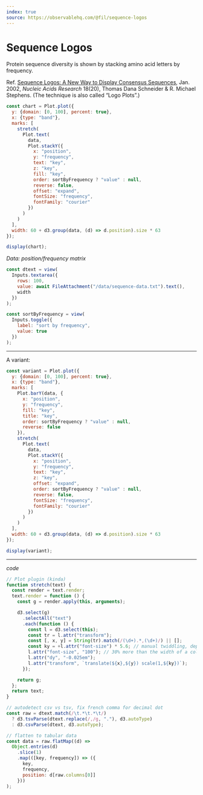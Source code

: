 ```yaml
---
index: true
source: https://observablehq.com/@fil/sequence-logos
---
```


# Sequence Logos

Protein sequence diversity is shown by stacking amino acid letters by frequency.

Ref. [Sequence Logos: A New Way to Display Consensus Sequences](https://www.researchgate.net/publication/2388044_Sequence_Logos_A_New_Way_to_Display_Consensus_Sequences), Jan. 2002, _Nucleic Acids Research_ 18(20), Thomas Dana Schneider & R. Michael Stephens. (The technique is also called “Logo Plots”.)

```js echo
const chart = Plot.plot({
  y: {domain: [0, 100], percent: true},
  x: {type: "band"},
  marks: [
    stretch(
      Plot.text(
        data,
        Plot.stackY({
          x: "position",
          y: "frequency",
          text: "key",
          z: "key",
          fill: "key",
          order: sortByFrequency ? "value" : null,
          reverse: false,
          offset: "expand",
          fontSize: "frequency",
          fontFamily: "courier"
        })
      )
    )
  ],
  width: 60 + d3.group(data, (d) => d.position).size * 63
});

display(chart);
```

_Data: position/frequency matrix_

```js
const dtext = view(
  Inputs.textarea({
    rows: 100,
    value: await FileAttachment("/data/sequence-data.txt").text(),
    width
  })
);
```

```js
const sortByFrequency = view(
  Inputs.toggle({
    label: "sort by frequency",
    value: true
  })
);
```

---

A variant:

```js
const variant = Plot.plot({
  y: {domain: [0, 100], percent: true},
  x: {type: "band"},
  marks: [
    Plot.barY(data, {
      x: "position",
      y: "frequency",
      fill: "key",
      title: "key",
      order: sortByFrequency ? "value" : null,
      reverse: false
    }),
    stretch(
      Plot.text(
        data,
        Plot.stackY({
          x: "position",
          y: "frequency",
          text: "key",
          z: "key",
          offset: "expand",
          order: sortByFrequency ? "value" : null,
          reverse: false,
          fontSize: "frequency",
          fontFamily: "courier"
        })
      )
    )
  ],
  width: 60 + d3.group(data, (d) => d.position).size * 63
});

display(variant);
```

---

_code_

```js echo
// Plot plugin (kinda)
function stretch(text) {
  const render = text.render;
  text.render = function () {
    const g = render.apply(this, arguments);

    d3.select(g)
      .selectAll("text")
      .each(function () {
        const l = d3.select(this);
        const tr = l.attr("transform");
        const [, x, y] = String(tr).match(/(\d+).*,(\d+)/) || [];
        const ky = +l.attr("font-size") * 5.6; // manual twiddling, depends on the plot's height
        l.attr("font-size", "100"); // 30% more than the width of a column
        l.attr("dy", "-0.025em");
        l.attr("transform", `translate(${x},${y}) scale(1,${ky})`);
      });

    return g;
  };
  return text;
}
```

```js echo
// autodetect csv vs tsv, fix french comma for decimal dot
const raw = dtext.match(/\t.*\t.*\t/)
  ? d3.tsvParse(dtext.replace(/,/g, "."), d3.autoType)
  : d3.csvParse(dtext, d3.autoType);

// flatten to tabular data
const data = raw.flatMap((d) =>
  Object.entries(d)
    .slice(1)
    .map(([key, frequency]) => ({
      key,
      frequency,
      position: d[raw.columns[0]]
    }))
);
```
